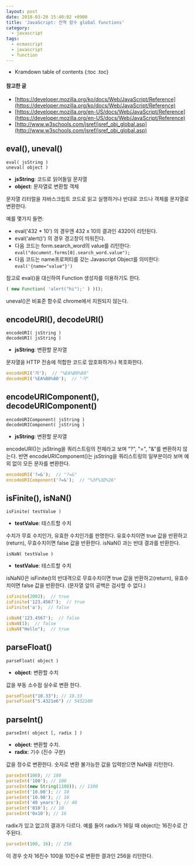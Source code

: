 ```yaml
---
layout: post
date: 2018-03-20 15:40:02 +0900
title: 'JavaScript: 전역 함수 global functions'
category:
  - javascript
tags:
  - ecmascript
  - javascript
  - function
---
```


* Kramdown table of contents
{:toc .toc}

#### 참고한 글
- [https://developer.mozilla.org/ko/docs/Web/JavaScript/Reference](https://developer.mozilla.org/ko/docs/Web/JavaScript/Reference)
- [https://developer.mozilla.org/en-US/docs/Web/JavaScript/Reference](https://developer.mozilla.org/en-US/docs/Web/JavaScript/Reference)
- [http://www.w3schools.com/jsref/jsref_obj_global.asp](http://www.w3schools.com/jsref/jsref_obj_global.asp)

## eval(), uneval()
```
eval( jsString )
uneval( object )
```
- **jsString**: 코드로 읽어들일 문자열
- **object**: 문자열로 변환할 객체

문자열 리터럴을 자바스크립트 코드로 읽고 실행하거나 반대로 코드나 객체를 문자열로 변환한다.

예를 몇가지 들면:
- eval('432 * 10') 의 경우엔 432 x 10의 결과인 4320이 리턴된다.
- eval('alert()') 의 경우 경고창이 띄워진다.
- 다음 코드는 form.search_word의 value를 리턴한다: `eval("document.forms[0].search_word.value");`
- 다음 코드는 name프로퍼티를 갖는 Javascript Object를 의미한다: `eval('{name="value"}')`

참고로 eval()을 대신하여 Function 생성자를 이용하기도 한다.
```js
( new Function( 'alert("hi");' ) )();
```
uneval()은 비표준 함수로 chrome에서 지원되지 않는다.

## encodeURI(), decodeURI()
```
encodeURI( jsString )
decodeURI( jsString )
```
- **jsString**: 변환할 문자열

문자열을 HTTP 전송에 적합한 코드로 암호화하거나 복호화한다.
```js
encodeURI('가');  // "%EA%B0%80"
decodeURI('%EA%B0%80');  // "가"
```


## encodeURIComponent(), decodeURIComponent()
```
encodeURIComponent( jsString )
decodeURIComponent( jsString )
```
- **jsString**: 변환할 문자열

encodeURI()는 jsString을 쿼리스트링의 전체라고 보며 "?", "=", "&"를 변환하지 않는다.
반면 encodeURIComponent()는 jsString을 쿼리스트링의 일부분이라 보며 예외 없이 모든 문자를 변환한다.
```js
encodeURI('?=&');  // "?=&"
encodeURIComponent('?=&');  // "%3F%3D%26"
```


## isFinite(), isNaN()
```
isFinite( testValue )
```
- **testValue**: 테스트할 수치

수치가 무효 수치인가, 유효한 수치인가를 판명한다. 유효수치이면 true 값을 반환하고(return), 무효수치이면 false 값을 반환한다. isNaN() 과는 반대 결과를 반환한다.
```
isNaN( testValue )
```
- **testValue**: 테스트할 수치

isNaN()은 isFinite()의 반대격으로 무효수치이면 true 값을 반환하고(return), 유효수치이면 false 값을 반환한다. (문자열 앞의 공백은 검사할 수 없다.)
```js
isFinite(2002);  // true
isFinite('123.4567');  // true
isFinite('a');  // false

isNaN('123.4567');  // false
isNaN(1);  // false
isNaN("Hello");  // true
```

## parseFloat()
```
parseFloat( object )
```
- **object**: 변환할 수치

값을 부동 소수점 실수로 변환 한다.
```js
parseFloat("10.33"); // 10.33
parseFloat("5.4321e6") // 5432100
```

## parseInt()
```
parseInt( object [, radix ] )
```
- **object**: 변환할 수치.
- **radix**: 기수 (진수 구분)

값을 정수로 변환한다. 숫자로 변환 불가능한 값을 입력받으면 NaN을 리턴한다.
```js
parseInt(100); // 100
parseInt('100'); // 100
parseInt(new String(1100)); // 1100
parseInt('10.00'); // 10
parseInt('10.98'); // 10
parseInt('40 years'); // 40
parseInt('010'); // 10
parseInt('0x10'); // 16
```
radix가 있고 없고의 결과가 다르다. 예를 들어 radix가 16일 때 object는 16진수로 간주된다.
```js
parseInt(100, 16); // 256
```
이 경우 숫자 16진수 100을 10진수로 변환한 결과인 256을 리턴한다.
